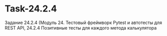 # Task-24.2.4
Задание 24.2.4 (Модуль 24. Тестовый фреймворк Pytest и автотесты для REST API,  24.2.4 Позитивные тесты для каждого метода калькулятора
